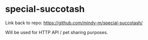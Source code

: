 # special-succotash


Link back to repo: https://github.com/mindy-m/special-succotash/


Will be used for HTTP API / pet sharing purposes.

